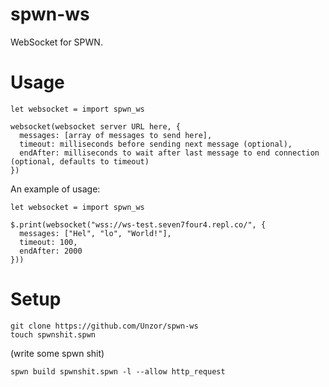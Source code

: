 # spwn-ws
WebSocket for SPWN.

# Usage
```
let websocket = import spwn_ws

websocket(websocket server URL here, {
  messages: [array of messages to send here],
  timeout: milliseconds before sending next message (optional),
  endAfter: milliseconds to wait after last message to end connection (optional, defaults to timeout)
})
```
An example of usage:
```
let websocket = import spwn_ws

$.print(websocket("wss://ws-test.seven7four4.repl.co/", {
  messages: ["Hel", "lo", "World!"],
  timeout: 100,
  endAfter: 2000
}))
```

# Setup
```
git clone https://github.com/Unzor/spwn-ws
touch spwnshit.spwn
```
(write some spwn shit)
```
spwn build spwnshit.spwn -l --allow http_request
```
